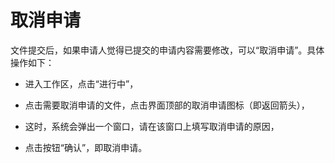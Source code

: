 # 取消申请
文件提交后，如果申请人觉得已提交的申请内容需要修改，可以“取消申请”。具体操作如下：

- 进入工作区，点击“进行中”，

- 点击需要取消申请的文件，点击界面顶部的取消申请图标（即返回箭头），

- 这时，系统会弹出一个窗口，请在该窗口上填写取消申请的原因，

- 点击按钮“确认”，即取消申请。
